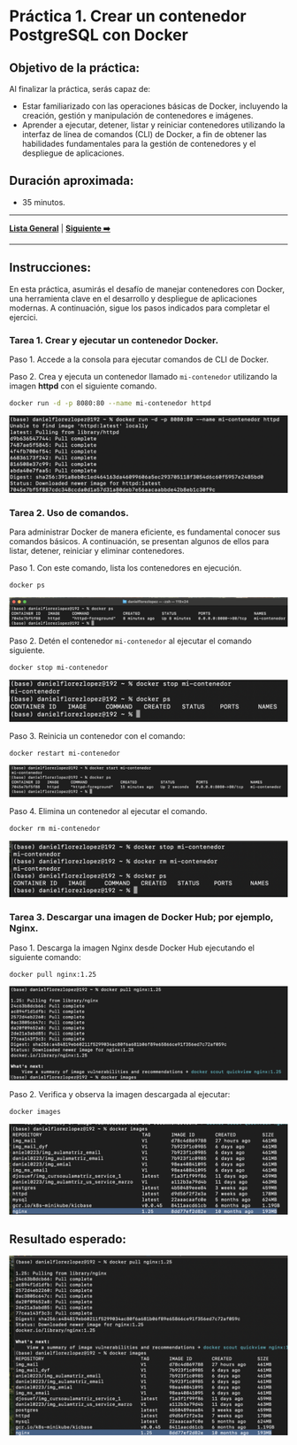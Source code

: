# Práctica 1. Crear un contenedor PostgreSQL con Docker

## Objetivo de la práctica:

Al finalizar la práctica, serás capaz de:
- Estar familiarizado con las operaciones básicas de Docker, incluyendo la creación, gestión y manipulación de contenedores e imágenes.
- Aprender a ejecutar, detener, listar y reiniciar contenedores utilizando la interfaz de línea de comandos (CLI) de Docker, a fin de obtener las habilidades fundamentales para la gestión de contenedores y el despliegue de aplicaciones.

## Duración aproximada:
- 35 minutos.

---

**[Lista General](https://netec-mx.github.io/DOCK_KUB/)** | **[Siguiente ➡️](https://netec-mx.github.io/DOCK_KUB/Capitulo2/)**

---

## Instrucciones:

En esta práctica, asumirás el desafío de manejar contenedores con Docker, una herramienta clave en el desarrollo y despliegue de aplicaciones modernas. A continuación, sigue los pasos indicados para completar el ejercici.

### Tarea 1. Crear y ejecutar un contenedor Docker.

Paso 1. Accede a la consola para ejecutar comandos de CLI de Docker.

Paso 2. Crea y ejecuta un contenedor llamado `mi-contenedor` utilizando la imagen **httpd** con el siguiente comando. 

```bash 
docker run -d -p 8080:80 --name mi-contenedor httpd
```

![cap1_ejecucion_docker.png](../images/cap1_ejecucion_docker.png)

### Tarea 2. Uso de comandos. 

Para administrar Docker de manera eficiente, es fundamental conocer sus comandos básicos. A continuación, se presentan algunos de ellos para listar, detener, reiniciar y eliminar contenedores.

Paso 1. Con este comando, lista los contenedores en ejecución.

```bash
docker ps
```

![cap1_listar contenedores.png](../images/cap1_listarcontenedores.png)

Paso 2. Detén el contenedor `mi-contenedor` al ejecutar el comando siguiente.

```bash 
docker stop mi-contenedor
```

![cap1_detener_contenedor.png](../images/cap1_detener_contenedor.png)

Paso 3. Reinicia un contenedor con el comando:

```bash
docker restart mi-contenedor
```

![cap1_iniciar_contenedor.png](../images/cap1_iniciar_contenedor.png)

Paso 4. Elimina un contenedor al ejecutar el comando.

```bash 
docker rm mi-contenedor
```

![cap1_eliminar_contenedor.png](../images/cap1_eliminar_contenedor.png)

### Tarea 3. Descargar una imagen de Docker Hub; por ejemplo, Nginx.

Paso 1. Descarga la imagen Nginx desde Docker Hub ejecutando el siguiente comando:

```bash 
docker pull nginx:1.25
```

![cap1_nginx.png](../images/cap1_nginx.png)

Paso 2. Verifica y observa la imagen descargada al ejecutar:

```bash
docker images
```

![cap1_list_img.png](../images/cap1_list_img.png)

## Resultado esperado:

![cap1_reslt_final.png](../images/cap1_reslt_final.png)
